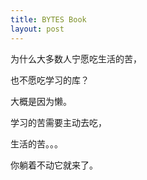 ```yaml
---
title: BYTES Book
layout: post
---
```


为什么大多数人宁愿吃生活的苦，

也不愿吃学习的库？

大概是因为懒。

学习的苦需要主动去吃，

生活的苦。。。

你躺着不动它就来了。






















